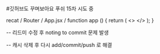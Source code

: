 #깃허브도 꾸며보아요
푸쉬 15차 시도 중

recat / Router / App.jsx / 
function app () {
    return (
        <>
            <Layout />
        </>
    );
}

-- 리드미 수정 후 noting to commit 문제 발생

-- 캐시 삭제 후 다시 add/commit/push 로 해결
